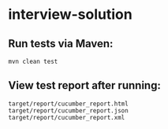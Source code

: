 # interview-solution

## Run tests via Maven:
`mvn clean test`

## View test report after running:
```
target/report/cucumber_report.html
target/report/cucumber_report.json
target/report/cucumber_report.xml
```
